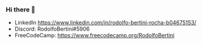### Hi there 👋

- LinkedIn https://www.linkedin.com/in/rodolfo-bertini-rocha-b04675153/
- Discord: RodolfoBertini#5906
- FreeCodeCamp: https://www.freecodecamp.org/RodolfoBertini

<!--
Here are some ideas to get you started:

- 🔭 I’m currently working on ...
- 🌱 I’m currently learning ...
- 👯 I’m looking to collaborate on ...
- 🤔 I’m looking for help with ...
- 💬 Ask me about ...
- 📫 How to reach me: ...
- 😄 Pronouns: ...
- ⚡ Fun fact: ...
-->
